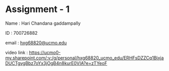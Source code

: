 # Assignment - 1


Name : Hari Chandana gaddampally


ID : 700726882


email : hxg68820@ucmo.edu


video link : https://ucmo0-my.sharepoint.com/:v:/g/personal/hxg68820_ucmo_edu/ERHFsDZZCq1BjxjaDUCTgvgBbz7oYx3jOgB4n8kurE0VIA?e=zTYeoF

